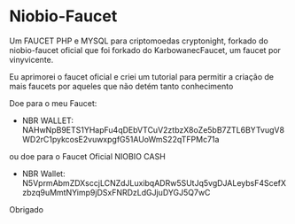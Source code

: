 # Niobio-Faucet

Um FAUCET PHP e MYSQL para criptomoedas cryptonight, forkado do niobio-faucet oficial que foi forkado do KarbowanecFaucet, um faucet por vinyvicente.

Eu aprimorei o faucet oficial e criei um tutorial para permitir a criação de mais faucets por aqueles que não detém tanto conhecimento

Doe para o meu Faucet:

* NBR WALLET: NAHwNpB9ETS1YHapFu4qDEbVTCuV2ztbzX8oZe5bB7ZTL6BYTvugV8WD2rC1pykcosE2vuwxpgfG51AUoWmS22qTFPMc71a 

ou doe para o Faucet Oficial NIOBIO CASH

* NBR Wallet: N5VprmAbmZDXsccjLCNZdJLuxibqADRw5SUtJq5vgDJALeybsF4ScefXzbzq9uMmtNYimp9jDSxFNRDzLdGJjuDYGJ5Q7wC

Obrigado

